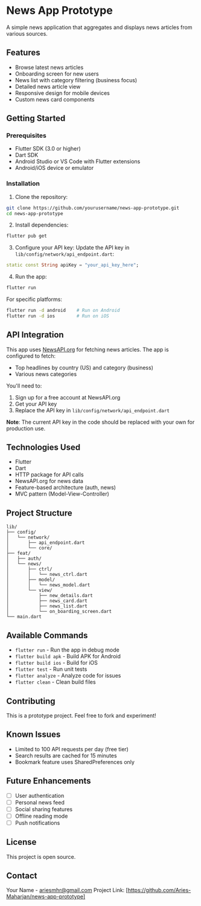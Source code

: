 # News App Prototype

A simple news application that aggregates and displays news articles from various sources.

## Features

- Browse latest news articles
- Onboarding screen for new users
- News list with category filtering (business focus)
- Detailed news article view
- Responsive design for mobile devices
- Custom news card components

## Getting Started

### Prerequisites

- Flutter SDK (3.0 or higher)
- Dart SDK
- Android Studio or VS Code with Flutter extensions
- Android/iOS device or emulator

### Installation

1. Clone the repository:
```bash
git clone https://github.com/yourusername/news-app-prototype.git
cd news-app-prototype
```

2. Install dependencies:
```bash
flutter pub get
```

3. Configure your API key:
   Update the API key in `lib/config/network/api_endpoint.dart`:
```dart
static const String apiKey = "your_api_key_here";
```

4. Run the app:
```bash
flutter run
```

For specific platforms:
```bash
flutter run -d android    # Run on Android
flutter run -d ios        # Run on iOS
```

## API Integration

This app uses [NewsAPI.org](https://newsapi.org/) for fetching news articles. The app is configured to fetch:
- Top headlines by country (US) and category (business)
- Various news categories

You'll need to:
1. Sign up for a free account at NewsAPI.org
2. Get your API key
3. Replace the API key in `lib/config/network/api_endpoint.dart`

**Note**: The current API key in the code should be replaced with your own for production use.

## Technologies Used

- Flutter
- Dart
- HTTP package for API calls
- NewsAPI.org for news data
- Feature-based architecture (auth, news)
- MVC pattern (Model-View-Controller)

## Project Structure

```
lib/
├── config/
│   └── network/
│       ├── api_endpoint.dart
│       └── core/
├── feat/
│   ├── auth/
│   └── news/
│       ├── ctrl/
│       │   └── news_ctrl.dart
│       ├── model/
│       │   └── news_model.dart
│       └── view/
│           ├── new_details.dart
│           ├── news_card.dart
│           ├── news_list.dart
│           └── on_boarding_screen.dart
└── main.dart
```

## Available Commands

- `flutter run` - Run the app in debug mode
- `flutter build apk` - Build APK for Android
- `flutter build ios` - Build for iOS
- `flutter test` - Run unit tests
- `flutter analyze` - Analyze code for issues
- `flutter clean` - Clean build files

## Contributing

This is a prototype project. Feel free to fork and experiment!

## Known Issues

- Limited to 100 API requests per day (free tier)
- Search results are cached for 15 minutes
- Bookmark feature uses SharedPreferences only

## Future Enhancements

- [ ] User authentication
- [ ] Personal news feed
- [ ] Social sharing features
- [ ] Offline reading mode
- [ ] Push notifications

## License

This project is open source. 

## Contact

Your Name - ariesmhr@gmail.com
Project Link: [https://github.com/Aries-Maharjan/news-app-prototype]

